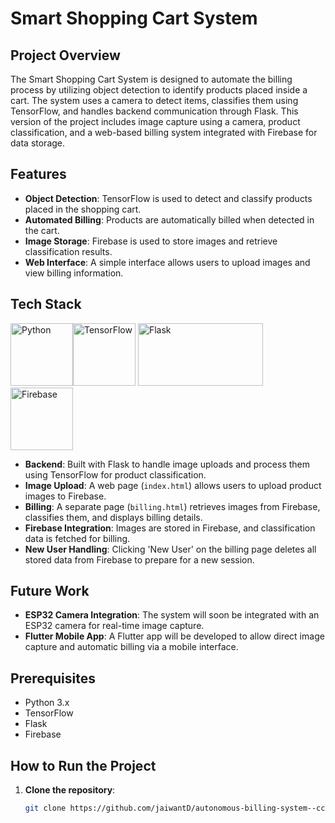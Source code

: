# Smart Shopping Cart System

## Project Overview
The Smart Shopping Cart System is designed to automate the billing process by utilizing object detection to identify products placed inside a cart. The system uses a camera to detect items, classifies them using TensorFlow, and handles backend communication through Flask. This version of the project includes image capture using a camera, product classification, and a web-based billing system integrated with Firebase for data storage.

## Features
- **Object Detection**: TensorFlow is used to detect and classify products placed in the shopping cart.
- **Automated Billing**: Products are automatically billed when detected in the cart.
- **Image Storage**: Firebase is used to store images and retrieve classification results.
- **Web Interface**: A simple interface allows users to upload images and view billing information.

## Tech Stack

<img src="https://upload.wikimedia.org/wikipedia/commons/c/c3/Python-logo-notext.svg" alt="Python" width="100" height="100"><img src="https://upload.wikimedia.org/wikipedia/commons/2/2d/Tensorflow_logo.svg" alt="TensorFlow" width="100" height="100">
<img src="https://upload.wikimedia.org/wikipedia/commons/3/3c/Flask_logo.svg" alt="Flask" width="200" height="100">
<img src="https://firebase.google.com/images/brand-guidelines/logo-vertical.png" alt="Firebase" width="100" height="100">

- **Backend**: Built with Flask to handle image uploads and process them using TensorFlow for product classification.
- **Image Upload**: A web page (`index.html`) allows users to upload product images to Firebase.
- **Billing**: A separate page (`billing.html`) retrieves images from Firebase, classifies them, and displays billing details.
- **Firebase Integration**: Images are stored in Firebase, and classification data is fetched for billing.
- **New User Handling**: Clicking 'New User' on the billing page deletes all stored data from Firebase to prepare for a new session.

## Future Work
- **ESP32 Camera Integration**: The system will soon be integrated with an ESP32 camera for real-time image capture.
- **Flutter Mobile App**: A Flutter app will be developed to allow direct image capture and automatic billing via a mobile interface.

## Prerequisites
- Python 3.x
- TensorFlow
- Flask
- Firebase

## How to Run the Project

1. **Clone the repository**:
   ```bash
   git clone https://github.com/jaiwantD/autonomous-billing-system--ccp
